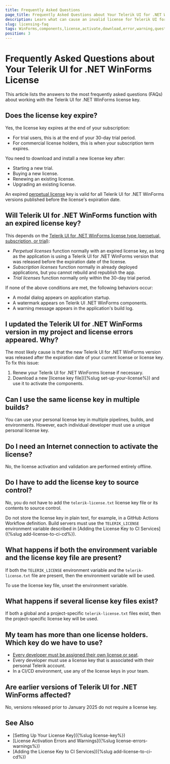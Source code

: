 ```yaml
---
title: Frequently Asked Questions
page_title: Frequently Asked Questions about Your Telerik UI for .NET WinForms License
description: Learn what can cause an invalid license for Telerik UI for .NET WinForms, learn what are the common warnings and errors, and learn how to solve them.
slug: licensing-faq
tags: WinForms,components,license,activate,download,error,warning,questions,faq
position: 3
---
```


# Frequently Asked Questions about Your Telerik UI for .NET WinForms License

This article lists the answers to the most frequently asked questions (FAQs) about working with the Telerik UI for .NET WinForms license key.

## Does the license key expire?

Yes, the license key expires at the end of your subscription:

* For trial users, this is at the end of your 30-day trial period.
* For commercial license holders, this is when your subscription term expires.

You need to download and install a new license key after:

* Starting a new trial.
* Buying a new license.
* Renewing an existing license.
* Upgrading an existing license.

An expired [perpetual license](https://www.telerik.com/purchase/faq/licensing-purchasing#licensing) key is valid for all Telerik UI for .NET WinForms versions published before the license's expiration date.

## Will Telerik UI for .NET WinForms function with an expired license key?

This depends on the [Telerik UI for .NET WinForms license type (perpetual, subscription, or trial)](https://www.telerik.com/purchase/faq/licensing-purchasing#licensing):

* *Perpetual licenses* function normally with an expired license key, as long as the application is using a Telerik UI for .NET WinForms version that was released before the expiration date of the license.
* *Subscription licenses* function normally in already deployed applications, but you cannot rebuild and republish the app.
* *Trial licenses* function normally only within the 30-day trial period.

If none of the above conditions are met, the following behaviors occur:

* A modal dialog appears on application startup.
* A watermark appears on Telerik UI .NET WinForms components.
* A warning message appears in the application's build log.

## I updated the Telerik UI for .NET WinForms version in my project and license errors appeared. Why?

The most likely cause is that the new Telerik UI for .NET WinForms version was released after the expiration date of your current license or license key. To fix this issue:

1. Renew your Telerik UI for .NET WinForms license if necessary.
1. Download a new [license key file]({%slug set-up-your-license%}) and use it to activate the components.

## Can I use the same license key in multiple builds?

You can use your personal license key in multiple pipelines, builds, and environments. However, each individual developer must use a unique personal license key.

## Do I need an Internet connection to activate the license?

No, the license activation and validation are performed entirely offline.

## Do I have to add the license key to source control?

No, you do not have to add the `telerik-license.txt` license key file or its contents to source control.

Do not store the license key in plain text, for example, in a GitHub Actions Workflow definition. Build servers must use the `TELERIK_LICENSE` environment variable described in [Adding the License Key to CI Services]({%slug add-license-to-ci-cd%}).

## What happens if both the environment variable and the license key file are present?

If both the `TELERIK_LICENSE` environment variable and the `telerik-license.txt` file are present, then the environment variable will be used.

To use the license key file, unset the environment variable.

## What happens if several license key files exist?

If both a global and a project-specific `telerik-license.txt` files exist, then the project-specific license key will be used.

## My team has more than one license holders. Which key do we have to use?

* [Every developer must be assigned their own license or seat](https://www.telerik.com/purchase/faq/licensing-purchasing).
* Every developer must use a license key that is associated with their personal Telerik account.
* In a CI/CD environment, use any of the license keys in your team.

## Are earlier versions of Telerik UI for .NET WinForms affected?

No, versions released prior to January 2025 do not require a license key.

## See Also

* [Setting Up Your License Key]({%slug license-key%})
* [License Activation Errors and Warnings]({%slug license-errors-warnings%})
* [Adding the License Key to CI Services]({%slug add-license-to-ci-cd%})
